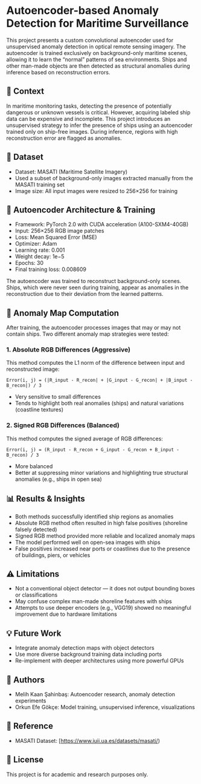 # Autoencoder-based Anomaly Detection for Maritime Surveillance

This project presents a custom convolutional autoencoder used for unsupervised anomaly detection in optical remote sensing imagery. The autoencoder is trained exclusively on background-only maritime scenes, allowing it to learn the “normal” patterns of sea environments. Ships and other man-made objects are then detected as structural anomalies during inference based on reconstruction errors.

## 🌊 Context

In maritime monitoring tasks, detecting the presence of potentially dangerous or unknown vessels is critical. However, acquiring labeled ship data can be expensive and incomplete. This project introduces an unsupervised strategy to infer the presence of ships using an autoencoder trained only on ship-free images. During inference, regions with high reconstruction error are flagged as anomalies.

## 📁 Dataset

- Dataset: MASATI (Maritime Satellite Imagery)
- Used a subset of background-only images extracted manually from the MASATI training set
- Image size: All input images were resized to 256×256 for training

## 🧠 Autoencoder Architecture & Training

- Framework: PyTorch 2.0 with CUDA acceleration (A100-SXM4-40GB)
- Input: 256×256 RGB image patches
- Loss: Mean Squared Error (MSE)
- Optimizer: Adam
- Learning rate: 0.001
- Weight decay: 1e−5
- Epochs: 30
- Final training loss: 0.008609

The autoencoder was trained to reconstruct background-only scenes. Ships, which were never seen during training, appear as anomalies in the reconstruction due to their deviation from the learned patterns.

## 🧪 Anomaly Map Computation

After training, the autoencoder processes images that may or may not contain ships. Two different anomaly map strategies were tested:

### 1. Absolute RGB Differences (Aggressive)
This method computes the L1 norm of the difference between input and reconstructed image:
```
Error(i, j) = (|R_input - R_recon| + |G_input - G_recon| + |B_input - B_recon|) / 3
```
- Very sensitive to small differences
- Tends to highlight both real anomalies (ships) and natural variations (coastline textures)

### 2. Signed RGB Differences (Balanced)
This method computes the signed average of RGB differences:
```
Error(i, j) = (R_input - R_recon + G_input - G_recon + B_input - B_recon) / 3
```
- More balanced
- Better at suppressing minor variations and highlighting true structural anomalies (e.g., ships in open sea)

## 📊 Results & Insights

- Both methods successfully identified ship regions as anomalies
- Absolute RGB method often resulted in high false positives (shoreline falsely detected)
- Signed RGB method provided more reliable and localized anomaly maps
- The model performed well on open-sea images with ships
- False positives increased near ports or coastlines due to the presence of buildings, piers, or vehicles

## ⚠️ Limitations

- Not a conventional object detector — it does not output bounding boxes or classifications
- May confuse complex man-made shoreline features with ships
- Attempts to use deeper encoders (e.g., VGG19) showed no meaningful improvement due to hardware limitations

## 💡 Future Work

- Integrate anomaly detection maps with object detectors
- Use more diverse background training data including ports
- Re-implement with deeper architectures using more powerful GPUs

## 👥 Authors

- Melih Kaan Şahinbaş: Autoencoder research, anomaly detection experiments
- Orkun Efe Gökçe: Model training, unsupervised inference, visualizations

## 📎 Reference

- MASATI Dataset: [https://www.iuii.ua.es/datasets/masati/)

## 📄 License

This project is for academic and research purposes only.
